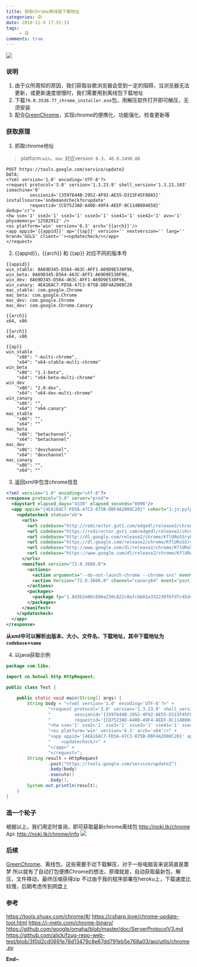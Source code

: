 ```yaml
---
title: 获取chrome离线版下载地址
categories: 杂
date: 2018-11-9 17:55:33
tags: 
     - 杂
comments: true
---
```

![](https://ws1.sinaimg.cn/large/6b162853ly1fx1yr4czpfj20go098t8o.jpg)
<!-- more -->

### 说明

1. 由于众所周知的原因，我们获取谷歌浏览器会受到一定的阻碍，当浏览器无法更新，或更新速度很慢时，我们需要用到离线包下载地址
2. 下载<code>70.0.3538.77_chrome_installer.exe</code>包，用解压软件打开即可解压，无须安装
3. 配合[GreenChrome](https://shuax.com/portfolio/greenchrome/)，实现chrome的便携化、功能强化、检查更新等

### 获取原理

1. 抓取chrome地址

>platform:<code>win</code>、<code>mac</code> 对应version: <code>6.3</code>、<code>46.0.2490.86</code>

```
POST https://tools.google.com/service/update2
DATA:
<?xml version='1.0' encoding='UTF-8'?>
<request protocol='3.0' version='1.3.23.9' shell_version='1.3.21.103' ismachine='0'
         sessionid='{3597644B-2952-4F92-AE55-D315F45F80A5}' installsource='ondemandcheckforupdate'
         requestid='{CD7523AD-A40D-49F4-AEEF-8C114B804658}' dedup='cr'>
<hw sse='1' sse2='1' sse3='1' ssse3='1' sse41='1' sse42='1' avx='1' physmemory='12582912' />
<os platform='win' version='6.3' arch='{{arch}}'/>
<app appid='{{appid}}' ap='{{ap}}' version='' nextversion='' lang='' brand='GGLS' client=''><updatecheck/></app>
</request>
```

2. {{appid}}，{{arch}} 和 {{ap}} 对应不同的版本号

```
{{appid}}
win_stable: 8A69D345-D564-463C-AFF1-A69D9E530F96,
win_beta: 8A69D345-D564-463C-AFF1-A69D9E530F96,
win_dev: 8A69D345-D564-463C-AFF1-A69D9E530F96,
win_canary: 4EA16AC7-FD5A-47C3-875B-DBF4A2008C20
mac_stable: com.google.Chrome
mac_beta: com.google.Chrome
mac_dev: com.google.Chrome
mac_dev: com.google.Chrome.Canary
```

```
{{arch}}
x64, x86
```

```
{{arch}}
x64, x86
```

```
{{ap}}
win_stable
    "x86": "-multi-chrome",
    "x64": "x64-stable-multi-chrome"
win_beta
    "x86": "1.1-beta",
    "x64": "x64-beta-multi-chrome"
win_dev
    "x86": "2.0-dev",
    "x64": "x64-dev-multi-chrome"
win_canary
    "x86": "",
    "x64": "x64-canary"
mac_stable
    "x86": "",
    "x64": ""
mac_beta
    "x86": "betachannel",
    "x64": "betachannel"
mac_dev
    "x86": "devchannel",
    "x64": "devchannel"
mac_canary
    "x86": "",
    "x64": ""
```

3. 返回xml中包含chrome信息

```xml
<?xml version="1.0" encoding="utf-8"?>
<response protocol="3.0" server="prod">
  <daystart elapsed_days="4330" elapsed_seconds="8996"/>
  <app appid="{4EA16AC7-FD5A-47C3-875B-DBF4A2008C20}" cohort="1:jn:pyl@0.05" cohortname="Clang-64" status="ok">
    <updatecheck status="ok">
      <urls>
        <url codebase="http://redirector.gvt1.com/edgedl/release2/chrome/KflURoSSry0_72.0.3606.0/"/>
        <url codebase="https://redirector.gvt1.com/edgedl/release2/chrome/KflURoSSry0_72.0.3606.0/"/>
        <url codebase="http://dl.google.com/release2/chrome/KflURoSSry0_72.0.3606.0/"/>
        <url codebase="https://dl.google.com/release2/chrome/KflURoSSry0_72.0.3606.0/"/>
        <url codebase="http://www.google.com/dl/release2/chrome/KflURoSSry0_72.0.3606.0/"/>
        <url codebase="https://www.google.com/dl/release2/chrome/KflURoSSry0_72.0.3606.0/"/>
      </urls>
      <manifest version="72.0.3606.0">
        <actions>
          <action arguments="--do-not-launch-chrome --chrome-sxs" event="install" run="72.0.3606.0_chrome_installer.exe"/>
          <action Version="72.0.3606.0" channel="canary64" event="postinstall" onsuccess="exitsilentlyonlaunchcmd"/>
        </actions>
        <packages>
          <package fp="1.8d3b2e00c896e250c822c8afcbb01a332239f6fd7c45dcda164dbc51e67db846" hash="/BLhz88jvTqeiaGavzEOchqxi2s=" hash_sha256="8d3b2e00c896e250c822c8afcbb01a332239f6fd7c45dcda164dbc51e67db846" name="72.0.3606.0_chrome_installer.exe" required="true" size="54769768"/>
        </packages>
      </manifest>
    </updatecheck>
  </app>
</response>
```

**从xml中可以解析出版本、大小、文件名、下载地址，其中下载地址为<code>codebase</code>+<code>name</code>**

4. 以java获取示例

```java
package com.libs;

import cn.hutool.http.HttpRequest;

public class Test {

	public static void main(String[] args) {
		String body = "<?xml version='1.0' encoding='UTF-8'?>" + 
				"<request protocol='3.0' version='1.3.23.9' shell_version='1.3.21.103' ismachine='0'" + 
				"         sessionid='{3597644B-2952-4F92-AE55-D315F45F80A5}' installsource='ondemandcheckforupdate'" + 
				"         requestid='{CD7523AD-A40D-49F4-AEEF-8C114B804658}' dedup='cr'>" + 
				"<hw sse='1' sse2='1' sse3='1' ssse3='1' sse41='1' sse42='1' avx='1' physmemory='12582912' />" + 
				"<os platform='win' version='6.3' arch='x64'/>" + 
				"<app appid='{4EA16AC7-FD5A-47C3-875B-DBF4A2008C20}' ap='x64-canary' version='' nextversion='' lang='' brand='GGLS' client=''>" + 
				"    <updatecheck/>" + 
				"</app>" + 
				"</request>";
		String result = HttpRequest
				.post("https://tools.google.com/service/update2")
				.body(body)
				.execute()
				.body();
		System.out.println(result);
	}
}
```

### 造一个轮子

根据以上，我们用定时查询，即可获取最新chrome离线包
http://noki.tk/chrome
Api: http://noki.tk/chrome/info
![](https://ws1.sinaimg.cn/large/6b162853ly1fx1zxrcsvmj20y80l4mzr.jpg)

### 后续
[GreenChrome](https://shuax.com/portfolio/greenchrome/)、离线包，这些需要手动下载解压，对于一些电脑盲来说简直是噩梦
所以就有了自动打包便携Chrome的想法，原理就是，自动获取最新包，解压，文件移动，最终压缩获得zip
不过由于我的程序部署在heroku上，下载速度比较慢，后期考虑传到网盘上

### 参考

https://tools.shuax.com/chrome/#/
https://csharp.love/chrome-update-tool.html
https://i-meto.com/chrome-binary/
https://github.com/google/omaha/blob/master/doc/ServerProtocolV3.md
https://github.com/alick/fzug-repo-web-test/blob/3f0d2cd0691e78d13479c8e67dd791eb5e768a03/api/utils/chrome.py

**End~**

